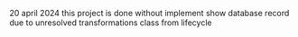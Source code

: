 20 april 2024
this project is done without implement show database record due to unresolved transformations class from lifecycle  